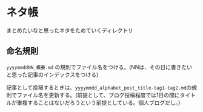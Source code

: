 # ネタ帳
まとめたいなと思ったネタをためていくディレクトリ

## 命名規則

`yyyymmddNN_概要.md` の規則でファイル名をつける。(NNは、その日に書きたいと思った記事のインデックスをつける)

記事として投稿するときは、`yyyymmdd_alphabet_post_title-tag1-tag2.md`の規則でファイル名を更新する。(前提として、ブログ投稿程度では1日の間にタイトルが重複することはないだろうという前提としている。個人ブログだし。)
